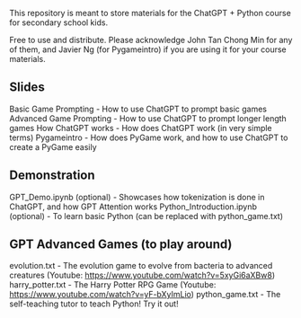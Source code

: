 This repository is meant to store materials for the ChatGPT + Python course for secondary school kids.

Free to use and distribute. Please acknowledge John Tan Chong Min for any of them, and Javier Ng (for Pygameintro) if you are using it for your course materials.

## Slides
Basic Game Prompting - How to use ChatGPT to prompt basic games
Advanced Game Prompting - How to use ChatGPT to prompt longer length games
How ChatGPT works - How does ChatGPT work (in very simple terms)
Pygameintro - How does PyGame work, and how to use ChatGPT to create a PyGame easily

## Demonstration
GPT_Demo.ipynb (optional) - Showcases how tokenization is done in ChatGPT, and how GPT Attention works
Python_Introduction.ipynb (optional) - To learn basic Python (can be replaced with python_game.txt)

## GPT Advanced Games (to play around)
evolution.txt - The evolution game to evolve from bacteria to advanced creatures (Youtube: https://www.youtube.com/watch?v=5xyGi6aXBw8)
harry_potter.txt - The Harry Potter RPG Game (Youtube: https://www.youtube.com/watch?v=yF-bXyImLio)
python_game.txt - The self-teaching tutor to teach Python! Try it out!
